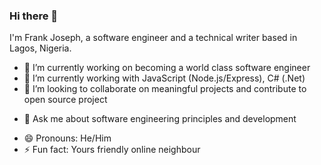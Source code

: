 ### Hi there 👋

I'm Frank Joseph, a software engineer and a technical writer based in Lagos, Nigeria.
<!--
**Frank-dev20/Frank-dev20** is a ✨ _special_ ✨ repository because its `README.md` (this file) appears on your GitHub profile.
-->

- 🔭 I’m currently working on becoming a world class software engineer
- 🌱 I’m currently working with JavaScript (Node.js/Express), C# (.Net)
- 👯 I’m looking to collaborate on meaningful projects and contribute to open source project
<!--
- 🤔 I’m looking for help with 
-->
- 💬 Ask me about software engineering principles and development
<!--
- 📫 How to reach me: ...
-->
- 😄 Pronouns: He/Him
- ⚡ Fun fact: Yours friendly online neighbour

